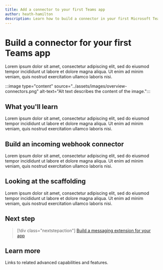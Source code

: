 ```yaml
---
title: Add a connector to your first Teams app
author: heath-hamilton
description: Learn how to build a connector in your first Microsoft Teams app.
---
```

# Build a connector for your first Teams app

Lorem ipsum dolor sit amet, consectetur adipiscing elit, sed do eiusmod tempor incididunt ut labore et dolore magna aliqua. Ut enim ad minim veniam, quis nostrud exercitation ullamco laboris nisi.

:::image type="content" source="../assets/images/overview-connectors.png" alt-text="Alt text describes the content of the image.":::

## What you'll learn

Lorem ipsum dolor sit amet, consectetur adipiscing elit, sed do eiusmod tempor incididunt ut labore et dolore magna aliqua. Ut enim ad minim veniam, quis nostrud exercitation ullamco laboris nisi.

## Build an incoming webhook connector

Lorem ipsum dolor sit amet, consectetur adipiscing elit, sed do eiusmod tempor incididunt ut labore et dolore magna aliqua. Ut enim ad minim veniam, quis nostrud exercitation ullamco laboris nisi.

## Looking at the scaffolding

Lorem ipsum dolor sit amet, consectetur adipiscing elit, sed do eiusmod tempor incididunt ut labore et dolore magna aliqua. Ut enim ad minim veniam, quis nostrud exercitation ullamco laboris nisi.

## Next step

> [!div class="nextstepaction"]
> [Build a messaging extension for your app](../build-your-first-app/add-messaging-extension.md)

## Learn more

Links to related advanced capabilities and features.
